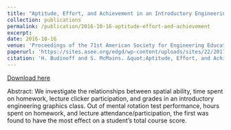 ```yaml
---
title: "Aptitude, Effort, and Achievement in an Introductory Engineering Design Graphics Class"
collection: publications
permalink: /publication/2016-10-16-aptitude-effort-and-achievement
excerpt: 
date: 2016-10-16
venue: 'Proceedings of the 71st American Society for Engineering Education Engineering Design Graphics Division MidYear Conference'
paperurl: 'https://sites.asee.org/edgd/wp-content/uploads/sites/22/2017/12/Part14-Budinoff-and-McMains.pdf'
citation: 'H. Budinoff and S. McMains. &quot;Aptitude, Effort, and Achievement in an Introductory Engineering Design Graphics Class,&quot; in <i>Proceedings of the 71st American Society for Engineering Education Engineering Design Graphics Division MidYear Conference, Nashua, NH, October 16-18, 2016</i>.' 
---
```

[Download here](http://hannahbudinoff.com/files/EDGD_2017_Aptitude_Effort.pdf)

Abstract: We investigate the relationships between spatial ability, time spent on homework, lecture
clicker participation, and grades in an introductory engineering graphics class. Out of mental
rotation test performance, hours spent on homework, and lecture attendance/participation, the
first was found to have the most effect on a student’s total course score. 

